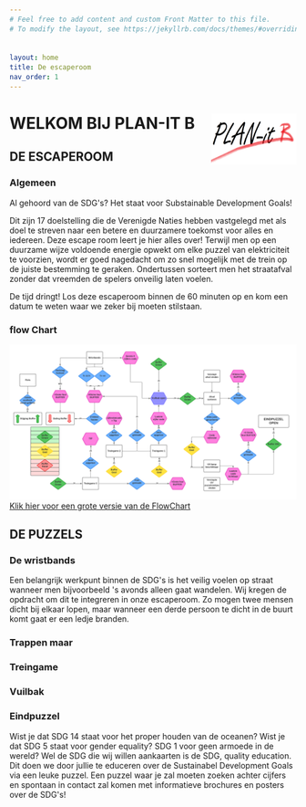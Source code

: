 ```yaml
---
# Feel free to add content and custom Front Matter to this file.
# To modify the layout, see https://jekyllrb.com/docs/themes/#overriding-theme-defaults


layout: home
title: De escaperoom
nav_order: 1
---
```



# WELKOM BIJ PLAN-IT B   <img src="planit B2-modified.jpeg" width="150" height="90" align="right">

## DE ESCAPEROOM

### Algemeen

Al gehoord van de SDG's? Het staat voor Substainable Development Goals! 

Dit zijn 17 doelstelling die de Verenigde Naties hebben vastgelegd met als doel te streven naar een betere en duurzamere toekomst voor alles en iedereen. Deze escape room leert je hier alles over! Terwijl men op een duurzame wijze voldoende energie opwekt om elke puzzel van elektriciteit te voorzien, wordt er goed nagedacht om zo snel mogelijk met de trein op de juiste bestemming te geraken. Ondertussen sorteert men het straatafval zonder dat vreemden de spelers onveilig laten voelen. 

De tijd dringt! Los deze escaperoom binnen de 60 minuten op en kom een datum te weten waar we zeker bij moeten stilstaan.

### flow Chart

![](Plan-It-B-flowchart.png)
[Klik hier voor een grote versie van de FlowChart](https://github.com/PLAN-IT-B/PLAN-IT-B-general/blob/main/Plan-It-B-flowchart.png?raw=true)

## DE PUZZELS

### De wristbands
Een belangrijk werkpunt binnen de SDG's is het veilig voelen op straat wanneer men bijvoorbeeld 's avonds alleen gaat wandelen. Wij kregen de opdracht om dit te integreren in onze escaperoom. Zo mogen twee mensen dicht bij elkaar lopen, maar wanneer een derde persoon te dicht in de buurt komt gaat er een ledje branden.

### Trappen maar


### Treingame


### Vuilbak


### Eindpuzzel

Wist je dat SDG 14 staat voor het proper houden van de oceanen? Wist je dat SDG 5 staat voor gender equality? SDG 1 voor geen armoede in de wereld? Wel de SDG die wij willen aankaarten is de SDG, quality education. Dit doen we door jullie te educeren over de Sustainabel Development Goals via een leuke puzzel. Een puzzel waar je zal moeten zoeken achter cijfers en spontaan in contact zal komen met informatieve brochures en posters over de SDG's!